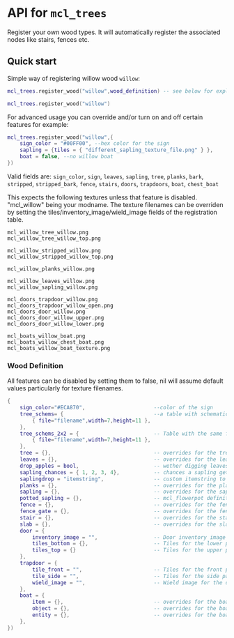 # API for `mcl_trees`

Register your own wood types. It will automatically register the associated nodes like stairs, fences etc.

## Quick start

Simple way of registering willow wood `willow`:

```lua
mcl_trees.register_wood("willow",wood_definition) -- see below for explanation of wood definition
```

```lua
mcl_trees.register_wood("willow")
```

For advanced usage you can override and/or turn on and off certain features for example:

```lua
mcl_trees.register_wood("willow",{
	sign_color = "#00FF00", --hex color for the sign
	sapling = {tiles = { "different_sapling_texture_file.png" } },
	boat = false, --no willow boat
})
```

Valid fields are: `sign_color`, `sign`, `leaves`, `sapling`, `tree`, `planks`, `bark`, `stripped`, `stripped_bark`, `fence`, `stairs`, `doors`, `trapdoors`, `boat`, `chest_boat`

This expects the following textures unless that feature is disabled. "mcl_willow" being your modname.
The texture filenames can be overriden by setting the tiles/inventory_image/wield_image fields of the registration table.

```
mcl_willow_tree_willow.png
mcl_willow_tree_willow_top.png

mcl_willow_stripped_willow.png
mcl_willow_stripped_willow_top.png

mcl_willow_planks_willow.png

mcl_willow_leaves_willow.png
mcl_willow_sapling_willow.png

mcl_doors_trapdoor_willow.png
mcl_doors_trapdoor_willow_open.png
mcl_doors_door_willow.png
mcl_doors_door_willow_upper.png
mcl_doors_door_willow_lower.png

mcl_boats_willow_boat.png
mcl_boats_willow_chest_boat.png
mcl_boats_willow_boat_texture.png
```

### Wood Definition
All features can be disabled by setting them to false, nil will assume default values particularly for texture filenames.

```lua
{
	sign_color="#ECA870",                      --color of the sign
	tree_schems= {                             --a table with schematics for tree growth from sapling, , no attempts to grow a normal tree will be made if this is absent.
		{ file="filename",width=7,height=11 },
	},
	tree_schems_2x2 = {                        -- Table with the same format as above containing schematics to be grown from 2x2 saplings, no attempts to grow a 2x2 tree will be made if this is absent.
		{ file="filename",width=7,height=11 },
	},
	tree = {},                                 -- overrides for the tree/log node definition
	leaves = {},                               -- overrides for the leaves node definition
	drop_apples = bool,                        -- wether digging leaves may drop apples
	sapling_chances = { 1, 2, 3, 4},           -- chances a sapling gets dropped for fortune levels 0-3 (default: {20, 16, 12, 10} )
	saplingdrop = "itemstring",                -- custom itemstring to drop instead of the API sapling
	planks = {},                               -- overrides for the planks node definition
	sapling = {},                              -- overrides for the sapling node definition
	potted_sapling = {},                       -- mcl_flowerpot definition or empty/nil for defaults
	fence = {},                                -- overrides for the fence node definition
	fence_gate = {},                           -- overrides for the fence gate node definition
	stair = {},                                -- overrides for the stairs node definitions
	slab = {},                                 -- overrides for the slab node definitions
	door = {
		inventory_image = "",                  -- Door inventory image
		tiles_bottom = {},                     -- Tiles for the lower part of the door
		tiles_top = {}                         -- Tiles for the upper part of the door
	},
	trapdoor = {
		tile_front = "",                       -- Tiles for the front part of the trapdoor
		tile_side = "",                        -- Tiles for the side part of the trapdoor
		wield_image = "",                      -- Wield image for the door
	},
	boat = {
		item = {},                             -- overrides for the boat item definition
		object = {},                           -- overrides for the boat item definition
		entity = {},                           -- overrides for the boat lua entity
	},
})
```
